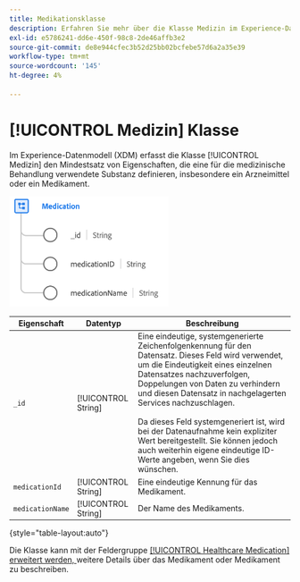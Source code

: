```yaml
---
title: Medikationsklasse
description: Erfahren Sie mehr über die Klasse Medizin im Experience-Datenmodell (XDM).
exl-id: e5786241-dd6e-450f-98c8-2de46affb3e2
source-git-commit: de8e944cfec3b52d25bb02bcfebe57d6a2a35e39
workflow-type: tm+mt
source-wordcount: '145'
ht-degree: 4%

---
```


# [!UICONTROL Medizin] Klasse

Im Experience-Datenmodell (XDM) erfasst die Klasse [!UICONTROL Medizin] den Mindestsatz von Eigenschaften, die eine für die medizinische Behandlung verwendete Substanz definieren, insbesondere ein Arzneimittel oder ein Medikament.

![Klassenstruktur](../images/classes/medication.png)

| Eigenschaft | Datentyp | Beschreibung |
| --- | --- | --- |
| `_id` | [!UICONTROL String] | Eine eindeutige, systemgenerierte Zeichenfolgenkennung für den Datensatz. Dieses Feld wird verwendet, um die Eindeutigkeit eines einzelnen Datensatzes nachzuverfolgen, Doppelungen von Daten zu verhindern und diesen Datensatz in nachgelagerten Services nachzuschlagen.<br><br>Da dieses Feld systemgeneriert ist, wird bei der Datenaufnahme kein expliziter Wert bereitgestellt. Sie können jedoch auch weiterhin eigene eindeutige ID-Werte angeben, wenn Sie dies wünschen. |
| `medicationId` | [!UICONTROL String] | Eine eindeutige Kennung für das Medikament. |
| `medicationName` | [!UICONTROL String] | Der Name des Medikaments. |

{style="table-layout:auto"}

Die Klasse kann mit der Feldergruppe [[!UICONTROL Healthcare Medication] erweitert werden, ](../field-groups/medication/healthcare-medication.md) weitere Details über das Medikament oder Medikament zu beschreiben.

